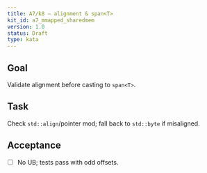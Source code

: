 ```yaml
---
title: A7/k8 — alignment & span<T>
kit_id: a7_mmapped_sharedmem
version: 1.0
status: Draft
type: kata
---
```

## Goal
Validate alignment before casting to `span<T>`.
## Task
Check `std::align`/pointer mod; fall back to `std::byte` if misaligned.
## Acceptance
- [ ] No UB; tests pass with odd offsets.